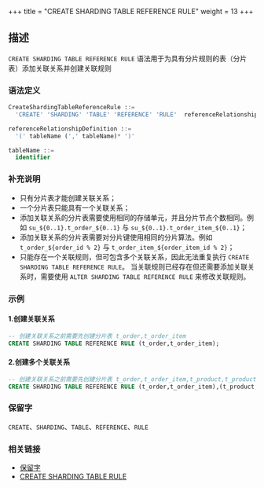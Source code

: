 +++
title = "CREATE SHARDING TABLE REFERENCE RULE"
weight = 13
+++

## 描述

`CREATE SHARDING TABLE REFERENCE RULE` 语法用于为具有分片规则的表（分片表）添加关联关系并创建关联规则

### 语法定义

```sql
CreateShardingTableReferenceRule ::=
  'CREATE' 'SHARDING' 'TABLE' 'REFERENCE' 'RULE'  referenceRelationshipDefinition  (',' referenceRelationshipDefinition )*

referenceRelationshipDefinition ::=
  '(' tableName (',' tableName)* ')'

tableName ::=
  identifier
```

### 补充说明

- 只有分片表才能创建关联关系；
- 一个分片表只能具有一个关联关系；
- 添加关联关系的分片表需要使用相同的存储单元，并且分片节点个数相同。例如 `su_${0..1}.t_order_${0..1}` 与 `su_${0..1}.t_order_item_${0..1}`；
- 添加关联关系的分片表需要对分片键使用相同的分片算法。例如 `t_order_${order_id % 2}` 与 `t_order_item_${order_item_id % 2}`；
- 只能存在一个关联规则，但可包含多个关联关系，因此无法重复执行 `CREATE SHARDING TABLE REFERENCE RULE`。
  当关联规则已经存在但还需要添加关联关系时，需要使用 `ALTER SHARDING TABLE REFERENCE RULE` 来修改关联规则。

### 示例

#### 1.创建关联关系

```sql
-- 创建关联关系之前需要先创建分片表 t_order,t_order_item
CREATE SHARDING TABLE REFERENCE RULE (t_order,t_order_item);
```

#### 2.创建多个关联关系

```sql
-- 创建关联关系之前需要先创建分片表 t_order,t_order_item,t_product,t_product_item
CREATE SHARDING TABLE REFERENCE RULE (t_order,t_order_item),(t_product,t_product_item);
```

### 保留字

`CREATE`、`SHARDING`、`TABLE`、`REFERENCE`、`RULE`

### 相关链接

- [保留字](/cn/reference/distsql/syntax/reserved-word/)
- [CREATE SHARDING TABLE RULE](/cn/reference/distsql/syntax/rdl/rule-definition/create-sharding-table-rule/)
